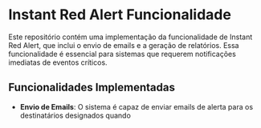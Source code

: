 # Instant Red Alert Funcionalidade

Este repositório contém uma implementação da funcionalidade de Instant Red Alert, que inclui o envio de emails e a geração de relatórios. Essa funcionalidade é essencial para sistemas que requerem notificações imediatas de eventos críticos.

## Funcionalidades Implementadas

- **Envio de Emails**: O sistema é capaz de enviar emails de alerta para os destinatários designados quando

